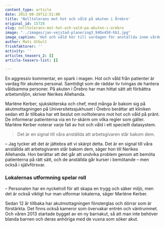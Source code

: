 ```yaml
---
content_type: article
date: 2013-08-26T12:51:00
title: 'Nolltolerans mot hot och våld på akuten i Örebro'
original_id: 15728
slug: nolltolerans-mot-hot-och-vald-pa-akuten-i-orebro
image: "../images/jan-vejstad-planering3_940x450-hb1.jpg"
image_caption: 'Hot och våld hör till vardagen för anställda inom vården. Utbildning i patientbemötande är ett sätt att skapa en tryggare arbetsmiljö.'
author: Mats Utbult
friskfaktorer: ''
activity: ''
articles_teasers_2: []
article-teasers-list: []

---
```


En aggressiv kommentar, en spark i magen. Hot och våld från patienter är vardag för akutens personal. Samtidigt som de räddar liv tvingas de hantera våldsamma personer. På akuten i Örebro har man hittat sätt att förbättra arbetsmiljön, skriver Nerikes Allehanda.

Marléne Kerber, sjuksköterska och chef, med många år bakom sig på akutmottagningen på Universitetssjukhuset i Örebro berättar att kliniken sedan ett år tillbaka har ett beslut om nolltolerans mot hot och våld på pränt. De informerar patienterna via en tv-skärm om vilka regler som gäller. Marléne Kerber noterar varje fall av hot och våld i ett speciellt datasystem.

> Det är en signal till våra anställda att arbetsgivaren står bakom dem.

– Jag tycker att det är jättebra att vi skärpt detta. Det är en signal till våra anställda att arbetsgivaren står bakom dem, säger hon till Nerikes Allehanda. Hon berättar att det går att undvika problem genom att bemöta patienterna på rätt sätt, och de anställda går kurser i bemötande – men också i självförsvar.

### Lokalernas utformning spelar roll

– Personalen har en nyckelroll för att skapa en trygg och säker miljö, men det är också viktigt hur man utformar lokalerna, säger Marléne Kerber.

Sedan 12 år tillbaka har akutmottagningen fönsterglas och dörrar som är förstärkta. Det finns också kameror som övervakar entrén och väntrummet. Och våren 2013 startade bygget av en ny barnakut, så att man inte behöver blanda barnen och deras anhöriga med de vuxna som söker akut.

